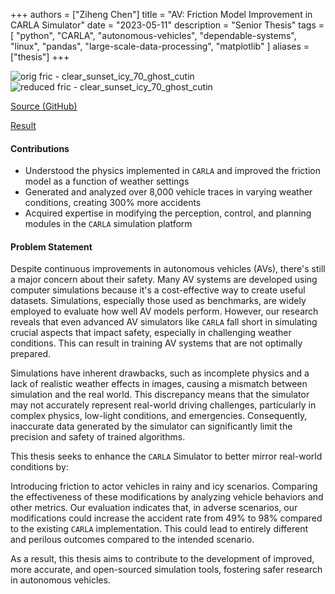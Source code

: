 +++
authors = ["Ziheng Chen"]
title = "AV: Friction Model Improvement in CARLA Simulator"
date = "2023-05-11"
description = "Senior Thesis"
tags = [
    "python",
    "CARLA",
    "autonomous-vehicles",
    "dependable-systems",
    "linux",
    "pandas",
    "large-scale-data-processing",
    "matplotlib"
]
aliases = ["thesis"]
+++

![orig fric - clear_sunset_icy_70_ghost_cutin](/images/projects/thesis1.gif#center)
![reduced fric - clear_sunset_icy_70_ghost_cutin](/images/projects/thesis2.gif#center)

[Source (GitHub)](https://github.com/zihengjackchen/CARLA-Modified-Pipeline/tree/master)

[Result](https://github.com/zihengjackchen/CARLA-Modified-Pipeline/blob/master/(ECE499)%20Deliverables/Thesis.pdf)

#### Contributions
- Understood the physics implemented in `CARLA` and improved the friction model as a function of weather settings 
- Generated and analyzed over 8,000 vehicle traces in varying weather conditions, creating 300\% more accidents
- Acquired expertise in modifying the perception, control, and planning modules in the `CARLA` simulation platform

#### Problem Statement
Despite continuous improvements in autonomous vehicles (AVs), there's still a major concern about their safety. Many AV systems are developed using computer simulations because it's a cost-effective way to create useful datasets. Simulations, especially those used as benchmarks, are widely employed to evaluate how well AV models perform. However, our research reveals that even advanced AV simulators like `CARLA` fall short in simulating crucial aspects that impact safety, especially in challenging weather conditions. This can result in training AV systems that are not optimally prepared.

Simulations have inherent drawbacks, such as incomplete physics and a lack of realistic weather effects in images, causing a mismatch between simulation and the real world. This discrepancy means that the simulator may not accurately represent real-world driving challenges, particularly in complex physics, low-light conditions, and emergencies. Consequently, inaccurate data generated by the simulator can significantly limit the precision and safety of trained algorithms.

This thesis seeks to enhance the `CARLA` Simulator to better mirror real-world conditions by:

Introducing friction to actor vehicles in rainy and icy scenarios.
Comparing the effectiveness of these modifications by analyzing vehicle behaviors and other metrics.
Our evaluation indicates that, in adverse scenarios, our modifications could increase the accident rate from 49% to 98% compared to the existing `CARLA` implementation. This could lead to entirely different and perilous outcomes compared to the intended scenario.

As a result, this thesis aims to contribute to the development of improved, more accurate, and open-sourced simulation tools, fostering safer research in autonomous vehicles.


